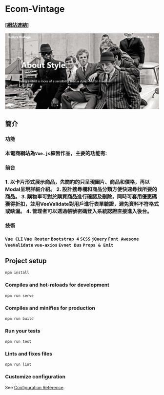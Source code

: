 # Ecom-Vintage

### [[網站連結]](https://kuaruou.github.io/Ecom-Vintage/#/) ###
![image](https://github.com/Kuaruou/Ecom-Vintage/blob/master/web-img/cover.png)

## 簡介
<h3>功能<h3>
本電商網站為<code>Vue.js</code>練習作品，主要的功能有:
<h3>前台<h3>
  1. 以卡片形式展示商品，先簡約的只呈現圖片、商品和價格，再以Modal呈現詳細介紹。
  2. 設計搜尋欄和商品分類方便快速尋找所要的商品。
  3. 購物車可對於購買商品進行確認及刪除，同時可套用優惠碼獲得折扣，並用VeeValidate對用戶進行表單驗證，避免資料不符格式或缺漏。
  4. 管理者可以透過帳號密碼登入系統認證直接進入後台。

<h3>技術<h3>

<p>
  <code>Vue CLI</code>
  <code>Vue Router</code>
  <code>Bootstrap 4</code>
  <code>SCSS</code>
  <code>jQuery</code>
  <code>Font Awesome</code>
  <code>VeeValidate</code>
  <code>vue-axios</code>
  <code>Evnet Bus</code>
  <code>Props & Emit</code>
</p>




## Project setup
```
npm install
```

### Compiles and hot-reloads for development
```
npm run serve
```

### Compiles and minifies for production
```
npm run build
```

### Run your tests
```
npm run test
```

### Lints and fixes files
```
npm run lint
```

### Customize configuration
See [Configuration Reference](https://cli.vuejs.org/config/).


